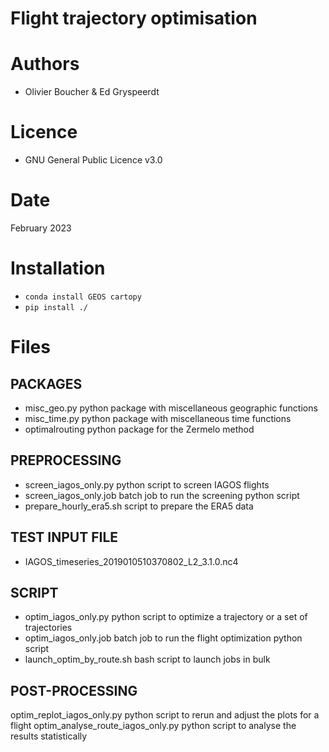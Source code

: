 Flight trajectory optimisation
==============================

Authors
=======

* Olivier Boucher & Ed Gryspeerdt

Licence
=======

* GNU General Public Licence v3.0

Date
====

February 2023

Installation
============

* `conda install GEOS cartopy`
* `pip install ./`

Files
=====

PACKAGES
--------

- misc_geo.py                   python package with miscellaneous geographic functions
- misc_time.py                  python package with miscellaneous time functions 
- optimalrouting                python package for the Zermelo method

PREPROCESSING
-------------

- screen_iagos_only.py          python script to screen IAGOS flights
- screen_iagos_only.job         batch job to run the screening python script
- prepare_hourly_era5.sh        script to prepare the ERA5 data

TEST INPUT FILE
---------------

- IAGOS_timeseries_2019010510370802_L2_3.1.0.nc4

SCRIPT
------

- optim_iagos_only.py           python script to optimize a trajectory or a set of trajectories
- optim_iagos_only.job          batch job to run the flight optimization python script 
- launch_optim_by_route.sh      bash script to launch jobs in bulk

POST-PROCESSING
---------------

optim_replot_iagos_only.py         python script to rerun and adjust the plots for a flight
optim_analyse_route_iagos_only.py  python script to analyse the results statistically
